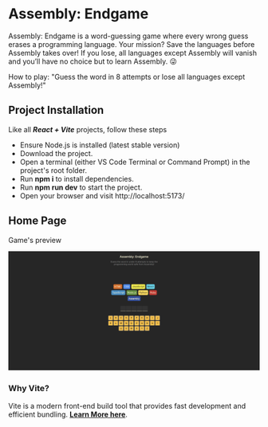 # Assembly: Endgame

Assembly: Endgame is a word-guessing game where every wrong guess erases a programming language. Your mission? Save the languages before Assembly takes over! If you lose, all languages except Assembly will vanish and you’ll have no choice but to learn Assembly. 😜

How to play:
"Guess the word in 8 attempts or lose all languages except Assembly!"

## Project Installation

Like all **_React + Vite_** projects, follow these steps

-   Ensure Node.js is installed (latest stable version)
-   Download the project.
-   Open a terminal (either VS Code Terminal or Command Prompt) in the project's root folder.
-   Run **npm i** to install dependencies.
-   Run **npm run dev** to start the project.
-   Open your browser and visit http://localhost:5173/

## Home Page

Game's preview

![alt text](image-2.png)

### Why Vite?

Vite is a modern front-end build tool that provides fast development and efficient bundling. [**Learn More here**](https://vite.dev/).
